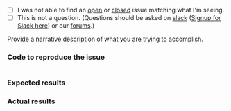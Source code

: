  - [ ] I was not able to find an [open](https://github.com/zendframework/zend-session/issues?q=is%3Aopen) or [closed](https://github.com/zendframework/zend-session/issues?q=is%3Aclosed) issue matching what I'm seeing.
 - [ ] This is not a question. (Questions should be asked on [slack](https://zendframework.slack.com/) ([Signup for Slack here](https://zendframework-slack.herokuapp.com/)) or our [forums](https://discourse.zendframework.com/).)

Provide a narrative description of what you are trying to accomplish.

### Code to reproduce the issue

<!-- Please provide the minimum code necessary to recreate the issue -->

```php
```

### Expected results

<!-- What do you think should have happened? -->

### Actual results

<!-- What did you actually observe? -->
